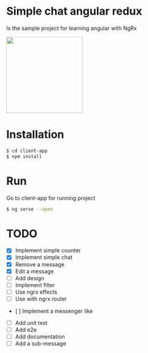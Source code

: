 # Simple chat angular redux

Is the sample project for learning angular with NgRx

<img src="?.img/screen.png" width="200">

# Installation
```sh
$ cd client-app
$ npm install
```


# Run
Go to client-app for running project
```sh
$ ng serve --open
```

# TODO

- [x] Implement simple counter
- [x] Implement simple chat
- [x] Remove a message
- [x] Edit a message
- [ ] Add design
- [ ] Implement filter
- [ ] Use ngrx effects
- [ ] Use with ngrx router
- [ ] Implement a messenger like
- [ ] Add unit test
- [ ] Add e2e
- [ ] Add documentation
- [ ] Add a sub-message